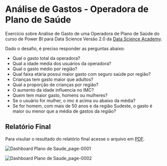 # Análise de Gastos - Operadora de Plano de Saúde

Exercício sobre Análise de Gasto de uma Operadora de Plano de Saúde do curso de Power BI para Data Science Versão 2.0 da 
[Data Science Academy](https://www.datascienceacademy.com.br/start).

Dado o desafio, é preciso responder as perguntas abaixo:

* Qual o gasto total da operadora?
* Qual a idade média dos usuários da operadora?
* Qual o gasto médio por região?
* Qual faixa etária possui maior gasto com seguro saúde por região?
* Crianças tem gasto maior que adultos?
* Qual a proporção de crianças por região?
* O aumento da idade influencia no IMC?
* Quem tem maior gasto, homens ou mulheres?
* Se o usuário for mulher, o imc é acima ou abaixo da média?
* Se for homem, com mais de 50 anos e da região Sudeste, o gasto é maior ou menor que a média de gastos da região?


## Relatório Final

Para visuliar o resultado do relatório final acesse o arquivo em [PDF](https://github.com/maisonhenrique/dashboard-powerbi/blob/eaeae838d7e4a62ebfd211b42828835bffbc9e62/Dasshboard_Seguro_Saude/Dashboard%20Plano%20de%20Saude.pdf).

![Dashboard Plano de Saude_page-0001](https://user-images.githubusercontent.com/99361817/168708316-8b91f554-0da3-4e41-bf5c-891cba5cdad0.jpg)

![Dashboard Plano de Saude_page-0002](https://user-images.githubusercontent.com/99361817/168708330-e696b47e-8779-4d12-a747-028502736c3e.jpg)
